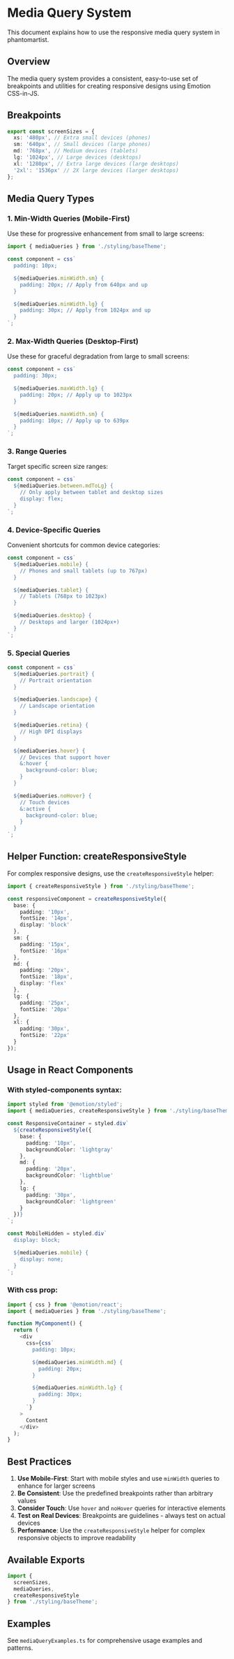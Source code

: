 # Media Query System

This document explains how to use the responsive media query system in phantomartist.

## Overview

The media query system provides a consistent, easy-to-use set of breakpoints and utilities for creating responsive designs using Emotion CSS-in-JS.

## Breakpoints

```typescript
export const screenSizes = {
  xs: '480px', // Extra small devices (phones)
  sm: '640px', // Small devices (large phones)
  md: '768px', // Medium devices (tablets)
  lg: '1024px', // Large devices (desktops)
  xl: '1280px', // Extra large devices (large desktops)
  '2xl': '1536px' // 2X large devices (larger desktops)
};
```

## Media Query Types

### 1. Min-Width Queries (Mobile-First)

Use these for progressive enhancement from small to large screens:

```typescript
import { mediaQueries } from './styling/baseTheme';

const component = css`
  padding: 10px;

  ${mediaQueries.minWidth.sm} {
    padding: 20px; // Apply from 640px and up
  }

  ${mediaQueries.minWidth.lg} {
    padding: 30px; // Apply from 1024px and up
  }
`;
```

### 2. Max-Width Queries (Desktop-First)

Use these for graceful degradation from large to small screens:

```typescript
const component = css`
  padding: 30px;

  ${mediaQueries.maxWidth.lg} {
    padding: 20px; // Apply up to 1023px
  }

  ${mediaQueries.maxWidth.sm} {
    padding: 10px; // Apply up to 639px
  }
`;
```

### 3. Range Queries

Target specific screen size ranges:

```typescript
const component = css`
  ${mediaQueries.between.mdToLg} {
    // Only apply between tablet and desktop sizes
    display: flex;
  }
`;
```

### 4. Device-Specific Queries

Convenient shortcuts for common device categories:

```typescript
const component = css`
  ${mediaQueries.mobile} {
    // Phones and small tablets (up to 767px)
  }

  ${mediaQueries.tablet} {
    // Tablets (768px to 1023px)
  }

  ${mediaQueries.desktop} {
    // Desktops and larger (1024px+)
  }
`;
```

### 5. Special Queries

```typescript
const component = css`
  ${mediaQueries.portrait} {
    // Portrait orientation
  }

  ${mediaQueries.landscape} {
    // Landscape orientation
  }

  ${mediaQueries.retina} {
    // High DPI displays
  }

  ${mediaQueries.hover} {
    // Devices that support hover
    &:hover {
      background-color: blue;
    }
  }

  ${mediaQueries.noHover} {
    // Touch devices
    &:active {
      background-color: blue;
    }
  }
`;
```

## Helper Function: createResponsiveStyle

For complex responsive designs, use the `createResponsiveStyle` helper:

```typescript
import { createResponsiveStyle } from './styling/baseTheme';

const responsiveComponent = createResponsiveStyle({
  base: {
    padding: '10px',
    fontSize: '14px',
    display: 'block'
  },
  sm: {
    padding: '15px',
    fontSize: '16px'
  },
  md: {
    padding: '20px',
    fontSize: '18px',
    display: 'flex'
  },
  lg: {
    padding: '25px',
    fontSize: '20px'
  },
  xl: {
    padding: '30px',
    fontSize: '22px'
  }
});
```

## Usage in React Components

### With styled-components syntax:

```typescript
import styled from '@emotion/styled';
import { mediaQueries, createResponsiveStyle } from './styling/baseTheme';

const ResponsiveContainer = styled.div`
  ${createResponsiveStyle({
    base: {
      padding: '10px',
      backgroundColor: 'lightgray'
    },
    md: {
      padding: '20px',
      backgroundColor: 'lightblue'
    },
    lg: {
      padding: '30px',
      backgroundColor: 'lightgreen'
    }
  })}
`;

const MobileHidden = styled.div`
  display: block;

  ${mediaQueries.mobile} {
    display: none;
  }
`;
```

### With css prop:

```typescript
import { css } from '@emotion/react';
import { mediaQueries } from './styling/baseTheme';

function MyComponent() {
  return (
    <div
      css={css`
        padding: 10px;

        ${mediaQueries.minWidth.md} {
          padding: 20px;
        }

        ${mediaQueries.minWidth.lg} {
          padding: 30px;
        }
      `}
    >
      Content
    </div>
  );
}
```

## Best Practices

1. **Use Mobile-First**: Start with mobile styles and use `minWidth` queries to enhance for larger screens
2. **Be Consistent**: Use the predefined breakpoints rather than arbitrary values
3. **Consider Touch**: Use `hover` and `noHover` queries for interactive elements
4. **Test on Real Devices**: Breakpoints are guidelines - always test on actual devices
5. **Performance**: Use the `createResponsiveStyle` helper for complex responsive objects to improve readability

## Available Exports

```typescript
import {
  screenSizes,
  mediaQueries,
  createResponsiveStyle
} from './styling/baseTheme';
```

## Examples

See `mediaQueryExamples.ts` for comprehensive usage examples and patterns.
